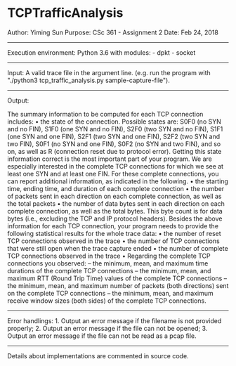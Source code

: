 # TCPTrafficAnalysis
Author:  Yiming Sun
Purpose:  CSc 361 - Assignment 2
Date:  Feb 24, 2018

--------------------------------------------------------------------------

Execution environment:
	Python 3.6 with modules:
		- dpkt
		- socket

--------------------------------------------------------------------------

Input:
	A valid trace file in the argument line. (e.g. run the program with "./python3 tcp_traffic_analysis.py sample-capture-file").

--------------------------------------------------------------------------

Output:

The summary information to be computed for each TCP connection includes:
• the state of the connection. Possible states are: S0F0 (no SYN and no FIN), S1F0 (one SYN and no FIN), S2F0 (two SYN and no FIN), S1F1 (one SYN and one FIN), S2F1 (two SYN and one FIN), S2F2 (two SYN and two FIN), S0F1 (no SYN and one FIN), S0F2 (no SYN and two FIN), and so on, as well as R (connection reset due to protocol error). Getting this state information correct is the most important part of your program. We are especially interested in the complete TCP connections for which we see at least one SYN and at least one FIN.
For these complete connections, you can report additional information, as indicated in the following.
• the starting time, ending time, and duration of each complete connection
• the number of packets sent in each direction on each complete connection, as well as the total packets
• the number of data bytes sent in each direction on each complete connection, as well as the total bytes. This byte count is for data bytes (i.e., excluding the TCP and IP protocol headers).
Besides the above information for each TCP connection, your program needs to provide the following statistical results for the whole trace data:
• the number of reset TCP connections observed in the trace
• the number of TCP connections that were still open when the trace capture ended
• the number of complete TCP connections observed in the trace
• Regarding the complete TCP connections you observed:
	– the minimum, mean, and maximum time durations of the complete TCP connections
	– the minimum, mean, and maximum RTT (Round Trip Time) values of the complete TCP connections
	– the minimum, mean, and maximum number of packets (both directions) sent on the complete TCP connections
	– the minimum, mean, and maximum receive window sizes (both sides) of the complete TCP connections.

--------------------------------------------------------------------------

Error handlings:
	1. Output an error message if the filename is not provided properly;
	2. Output an error message if the file can not be opened;
	3. Output an error message if the file can not be read as a pcap file.

--------------------------------------------------------------------------

Details about implementations are commented in source code.
